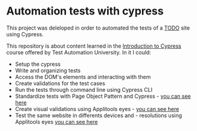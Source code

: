 # Automation tests with cypress

This project was deleloped in order to automated the tests of a [TODO](http://todomvc-app-for-testing.surge.sh/) site using Cypress.

This repository is about content learned in the [Introduction to Cypress](https://imgur.com/a/aDGrDkU) course offered by Test Automation University. In it I could:
- Setup the cypress
- Write and organizing tests
- Access the DOM's elements and interacting with them
- Create validations for the test cases
- Run the tests through command line using Cypress CLI 
- Standardize tests with Page Object Pattern and Cypress - [you can see here](https://github.com/kelyanne/todomvc-cypress/tree/master/cypress/page-objects)
- Create visual validations using Applitools eyes - [you can see here](https://github.com/kelyanne/todomvc-cypress/blob/master/cypress/integration/todomvc-visuals.spec.js)
- Test the same website in differents devices and - resolutions using Applitools eyes [you can see here](https://github.com/kelyanne/todomvc-cypress/blob/master/cypress/integration/todomvc-visuals.spec.js)
